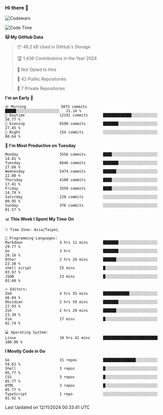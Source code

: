 ### Hi there 👋

![Codewars](https://www.codewars.com/users/omegaatt36/badges/small)

<!--START_SECTION:waka-->
![Code Time](http://img.shields.io/badge/Code%20Time-2%2C900%20hrs%2044%20mins-blue)

**🐱 My GitHub Data** 

> 📦 46.2 kB Used in GitHub's Storage 
 > 
> 🏆 1,436 Contributions in the Year 2024
 > 
> 🚫 Not Opted to Hire
 > 
> 📜 42 Public Repositories 
 > 
> 🔑 7 Private Repositories 
 > 
**I'm an Early 🐤** 

```text
🌞 Morning                5075 commits        █████░░░░░░░░░░░░░░░░░░░░   21.14 % 
🌆 Daytime                12191 commits       █████████████░░░░░░░░░░░░   50.77 % 
🌃 Evening                6590 commits        ███████░░░░░░░░░░░░░░░░░░   27.45 % 
🌙 Night                  154 commits         ░░░░░░░░░░░░░░░░░░░░░░░░░   00.64 % 
```
📅 **I'm Most Productive on Tuesday** 

```text
Monday                   3556 commits        ████░░░░░░░░░░░░░░░░░░░░░   14.81 % 
Tuesday                  6646 commits        ███████░░░░░░░░░░░░░░░░░░   27.68 % 
Wednesday                5474 commits        ██████░░░░░░░░░░░░░░░░░░░   22.80 % 
Thursday                 4180 commits        ████░░░░░░░░░░░░░░░░░░░░░   17.41 % 
Friday                   3550 commits        ████░░░░░░░░░░░░░░░░░░░░░   14.79 % 
Saturday                 228 commits         ░░░░░░░░░░░░░░░░░░░░░░░░░   00.95 % 
Sunday                   376 commits         ░░░░░░░░░░░░░░░░░░░░░░░░░   01.57 % 
```


📊 **This Week I Spent My Time On** 

```text
🕑︎ Time Zone: Asia/Taipei

💬 Programming Languages: 
Markdown                 3 hrs 11 mins       ███████░░░░░░░░░░░░░░░░░░   29.77 % 
Go                       3 hrs               ███████░░░░░░░░░░░░░░░░░░   28.16 % 
Other                    2 hrs 29 mins       ██████░░░░░░░░░░░░░░░░░░░   23.30 % 
shell script             25 mins             █░░░░░░░░░░░░░░░░░░░░░░░░   03.97 % 
JSON                     23 mins             █░░░░░░░░░░░░░░░░░░░░░░░░   03.60 % 

🔥 Editors: 
Zed                      4 hrs 55 mins       ████████████░░░░░░░░░░░░░   46.04 % 
Obsidian                 2 hrs 59 mins       ███████░░░░░░░░░░░░░░░░░░   27.93 % 
Zsh                      2 hrs 29 mins       ██████░░░░░░░░░░░░░░░░░░░   23.30 % 
Vim                      17 mins             █░░░░░░░░░░░░░░░░░░░░░░░░   02.74 % 

💻 Operating System: 
Linux                    10 hrs 42 mins      █████████████████████████   100.00 % 
```

**I Mostly Code in Go** 

```text
Go                       31 repos            ███████████████░░░░░░░░░░   59.62 % 
Shell                    3 repos             █░░░░░░░░░░░░░░░░░░░░░░░░   05.77 % 
CSS                      3 repos             █░░░░░░░░░░░░░░░░░░░░░░░░   05.77 % 
HTML                     3 repos             █░░░░░░░░░░░░░░░░░░░░░░░░   05.77 % 
TypeScript               1 repo              ░░░░░░░░░░░░░░░░░░░░░░░░░   01.92 % 
```




 Last Updated on 12/11/2024 00:33:41 UTC
<!--END_SECTION:waka-->

<!--
**omegaatt36/omegaatt36** is a ✨ _special_ ✨ repository because its `README.md` (this file) appears on your GitHub profile.

Here are some ideas to get you started:

- 🔭 I’m currently working on ...
- 🌱 I’m currently learning ...
- 👯 I’m looking to collaborate on ...
- 🤔 I’m looking for help with ...
- 💬 Ask me about ...
- 📫 How to reach me: ...
- 😄 Pronouns: ...
- ⚡ Fun fact: ...
-->
